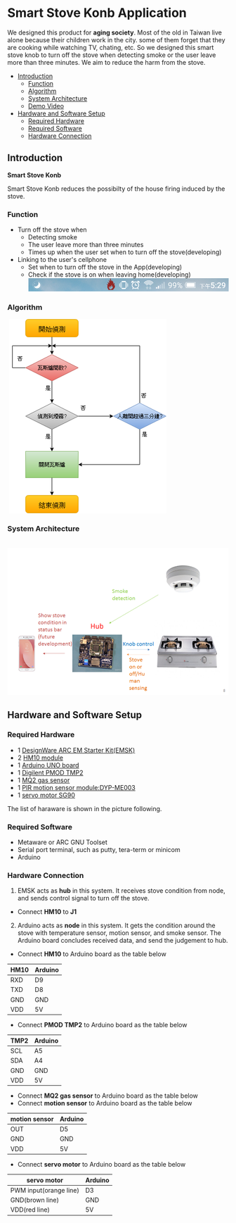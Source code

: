 # Smart Stove Konb Application
We designed this product for **aging society**. Most of the old in Taiwan live alone because their children work in the city. some of them forget that they are cooking while watching TV, chating, etc. So we designed this smart stove knob to turn off the stove when detecting smoke or the user leave more than three minutes. We aim to reduce the harm from the stove.  
* [Introduction](#introduction)
  * [Function](#function)
  * [Algorithm](#algorithm)
  * [System Architecture](#system-architecture)
  * [Demo Video](https://v.youku.com/v_show/id_XMzYxMzEzODU1Ng==.html?spm=a2h3j.8428770.3416059.1)
* [Hardware and Software Setup](#hardware-and-software-setup)
  * [Required Hardware](#required-hardware)
  * [Required Software](#required-software)
  * [Hardware Connection](#hardware-connection)
  
## Introduction

**Smart Stove Konb** 
 
 Smart Stove Konb reduces the possibilty of the house firing induced by the stove.

### Function

- Turn off the stove when
  - Detecting smoke
  - The user leave more than three minutes
  - Times up when the user set when to turn off the stove(developing)
- Linking to the user's cellphone
  - Set when to turn off the stove in the App(developing) 
  - Check if the stove is on when leaving home(developing)
  ![app][1]

### Algorithm 
  ![algorithm][2]

### System Architecture
  ![architecture][3]
  
## Hardware and Software Setup
### Required Hardware
- 1 [DesignWare ARC EM Starter Kit(EMSK)][4]
- 2 [HM10 module][5] 
- 1 [Arduino UNO board][6]
- 1 [Digilent PMOD TMP2][7]
- 1 [MQ2 gas sensor][8]
- 1 [PIR motion sensor module:DYP-ME003][9]
- 1 [servo motor SG90][10]

The list of haraware is shown in the picture following.

### Required Software
- Metaware or ARC GNU Toolset
- Serial port terminal, such as putty, tera-term or minicom
- Arduino

### Hardware Connection
1. EMSK acts as **hub** in this system. It receives stove condition from node, and sends control signal to turn off the stove.
- Connect **HM10** to **J1**
2. Arduino acts as **node** in this system. It gets the condition around the stove with temperature sensor, motion sensor, and smoke sensor. The Arduino board concludes received data, and send the judgement to hub.
- Connect **HM10** to Arduino board as the table below

| HM10 | Arduino |
|------|---------|
| RXD  | D9      |
| TXD  | D8      |
| GND  | GND     |
| VDD  | 5V      |
- Connect **PMOD TMP2** to Arduino board as the table below

| TMP2 | Arduino |
|------|---------|
| SCL  | A5      |
| SDA  | A4      |
| GND  | GND     |
| VDD  | 5V      |
- Connect **MQ2 gas sensor** to Arduino board as the table below
- Connect **motion sensor** to Arduino board as the table below

| motion sensor | Arduino |
|---------------|---------|
| OUT           | D5      |
| GND           | GND     |
| VDD           | 5V      |
- Connect **servo motor** to Arduino board as the table below

| servo motor            | Arduino |
|------------------------|---------|
| PWM input(orange line) | D3      |
| GND(brown line)        | GND     |
| VDD(red line)          | 5V      |



[1]:./doc/pic/app.png "app"
[2]:./doc/pic/algorithm.png "algorithm"
[3]:./doc/pic/system_architecture.png "system_architecture"

[4]:https://www.synopsys.com/dw/ipdir.php?ds=arc_em_starter_kit    "DesignWare ARC EM Starter Kit(EMSK)"
[5]:https://goods.ruten.com.tw/item/show?21726620422161 "Ble HM10 module"
[6]:https://goods.ruten.com.tw/item/show?21404239751648
[7]:https://store.digilentinc.com/pmod-tmp2-temperature-sensor/
[8]:https://goods.ruten.com.tw/item/show?21209142783548
[9]:https://goods.ruten.com.tw/item/show?21210114921071
[10]:https://goods.ruten.com.tw/item/show?21211166622336

